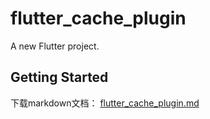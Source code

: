 # flutter_cache_plugin

A new Flutter project.

## Getting Started

下载markdown文档：
[flutter_cache_plugin.md](https://github.com/157hong/flutter_cache_plugin/files/8749312/flutter_cache_plugin.md)
